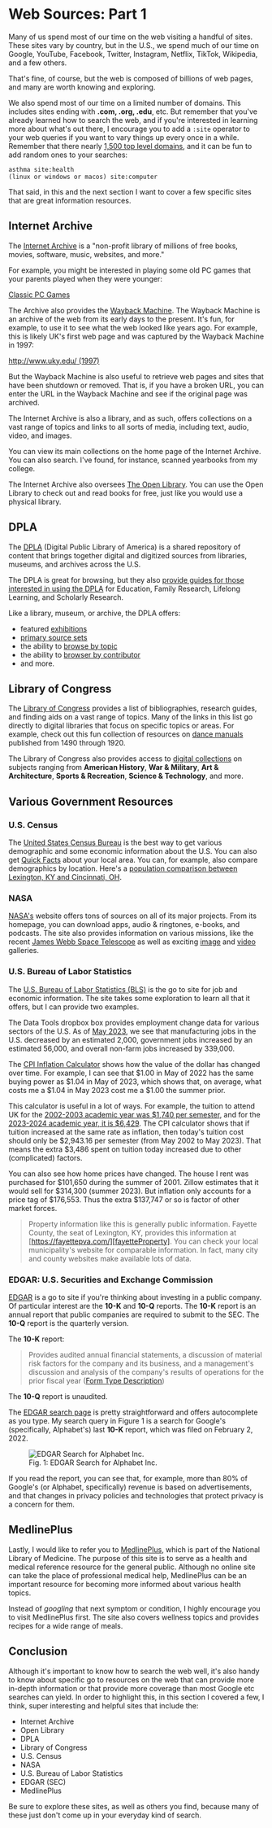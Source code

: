 # Web Sources: Part 1

Many of us spend most of our time on the web
visiting a handful of sites.
These sites vary by country, but in the U.S.,
we spend much of our time on Google, YouTube,
Facebook, Twitter, Instagram, Netflix, TikTok,
Wikipedia, and a few others.

That's fine, of course, but
the web is composed of billions of web pages,
and many are worth knowing and exploring.

We also spend most of our time on a limited number of domains.
This includes sites ending with **.com, .org, .edu**, etc.
But remember that you've already learned how to search the web,
and if you're interested in learning more about what's out there,
I encourage you to add a ``:site`` operator to your web queries
if you want to vary things up every once in a while.
Remember that there nearly [1,500 top level domains][tld],
and it can be fun to add random ones to your searches:

```
asthma site:health
(linux or windows or macos) site:computer
```

That said, in this and the next section I want to cover a 
few specific sites that are great information resources.

## Internet Archive

The [Internet Archive][archive] is a "non-profit library
of millions of free books, movies, software, music,
websites, and more."

For example, you might be interested in playing
some old PC games that your parents played
when they were younger:

[Classic PC Games][classPCgames]

The Archive also provides the [Wayback Machine][wayback].
The Wayback Machine is an archive of the web from its early days
to the present.
It's fun, for example, to use it to see what the web
looked like years ago.
For example, this is likely UK's first web page and
was captured by the Wayback Machine in 1997:

[http://www.uky.edu/ (1997)][uk1997]

But the Wayback Machine is also useful to retrieve
web pages and sites that have been shutdown or removed.
That is, if you have a broken URL,
you can enter the URL in the Wayback Machine and 
see if the original page was archived.

The Internet Archive is also a library, and as such,
offers collections on a vast range of topics and links
to all sorts of media,
including text, audio, video, and images.

You can view its main collections on the
home page of the Internet Archive.
You can also search.
I've found, for instance, scanned yearbooks from my college.

The Internet Archive also oversees [The Open Library][openlibrary].
You can use the Open Library to check out and read books for free,
just like you would use a physical library.

## DPLA

The [DPLA][dpla] (Digital Public Library of America)
is a shared repository of content
that brings together digital and digitized sources
from libraries, museums, and archives across the U.S.

The DPLA is great for browsing, but they also
[provide guides for those interested in using the DPLA][dplaUseCases]
for Education, Family Research, Lifelong Learning, and
Scholarly Research.

Like a library, museum, or archive,
the DPLA offers:

- featured [exhibitions][dplaExhibitions]
- [primary source sets][dplaprimary]
- the ability to [browse by topic][topicsDPLA]
- the ability to [browser by contributor][sourceDPLA]
- and more.

## Library of Congress

The [Library of Congress][locResearch] provides a list of
bibliographies, research guides, and finding aids
on a vast range of topics.
Many of the links in this list go directly to
digital libraries that focus on specific topics or areas.
For example, check out this fun collection of resources
on [dance manuals][locDance] published from 1490 through 1920.

The Library of Congress also provides access to
[digital collections][locDigital] on subjects ranging from 
**American History**, **War & Military**,
**Art & Architecture**, **Sports & Recreation**,
**Science & Technology**, and more.

## Various Government Resources

### U.S. Census

The [United States Census Bureau][uscensus] is the best
way to get various demographic and some economic 
information about the U.S.
You can also get [Quick Facts][quickFactsCensus]
about your local area.
You can, for example, also compare demographics by location.
Here's a
[population comparison between Lexington, KY and Cincinnati, OH][kyohCensus].

[quickFactsCensus]:https://www.census.gov/quickfacts/fact/table/US/PST045221
[kyohCensus]:https://www.census.gov/quickfacts/fact/table/cincinnaticityohio,lexingtonfayetteurbancountykentucky,US/PST045221

### NASA

[NASA's][nasa] website offers tons of sources on all
of its major projects.
From its homepage,
you can download apps, audio & ringtones,
e-books, and podcasts.
The site also provides information on various missions,
like the recent [James Webb Space Telescope][jameswebb]
as well as exciting [image][nasaImage] and
[video][nasaVideo] galleries.

### U.S. Bureau of Labor Statistics

The [U.S. Bureau of Labor Statistics (BLS)][bls] is the
go to site for job and economic information.
The site takes some exploration to learn all that it offers,
but I can provide two examples.

The Data Tools dropbox box provides employment change
data for various sectors of the U.S.
As of [May 2023][dataBLS], we see that manufacturing jobs
in the U.S. decreased by an estimated 2,000,
government jobs increased by an estimated 56,000, and
overall non-farm jobs increased by 339,000.

The [CPI Inflation Calculator][cpiBLS] shows how the value
of the dollar has changed over time.
For example, I can see that $1.00 in May of 2022
has the same buying power as $1.04 in May of 2023,
which shows that, on average, what costs me a $1.04
in May 2023 cost me a $1.00 the summer prior.

This calculator is useful in a lot of ways.
For example, the tuition to attend UK for the
[2002-2003 academic year was $1,740 per semester][uky2002], and for the
[2023-2024 academic year, it is $6,429][uky2023].
The CPI calculator shows that if tuition increased
at the same rate as inflation,
then today's tuition cost should only be $2,943.16 per semester
(from May 2002 to May 2023).
That means the extra $3,486 spent on tuition today increased
due to other (complicated) factors.

You can also see how home prices have changed.
The house I rent was purchased for $101,650
during the summer of 2001.
Zillow estimates that it would sell for $314,300 (summer 2023).
But inflation only accounts for a price tag of $176,553.
Thus the extra $137,747 or so is factor of other market forces.

> Property information like this is generally public information.
> Fayette County, the seat of Lexington, KY, provides this information
> at [https://fayettepva.com/][fayetteProperty].
> You can check your local municipality's website for comparable information.
> In fact, many city and county websites make available lots of data.

### EDGAR: U.S. Securities and Exchange Commission

[EDGAR][edgar] is a go to site if you're thinking about investing
in a public company.
Of particular interest are the **10-K** and **10-Q** reports.
The **10-K** report is an annual report that public companies
are required to submit to the SEC.
The **10-Q** report is the quarterly version.

The **10-K** report:

> Provides audited annual financial statements,
> a discussion of material risk factors for the company and its business,
> and a management's discussion and analysis of the company's
> results of operations for the prior fiscal year
> ([Form Type Description][secForm])

The **10-Q** report is unaudited.

The [EDGAR search page][edgarSearch] is pretty straightforward
and offers autocomplete as you type.
My search query in Figure 1 is a search
for Google's (specifically, Alphabet's) last **10-K** report,
which was filed on February 2, 2022.

<figure>
<img src="images/11-image-1.png"
alt="EDGAR Search for Alphabet Inc."
title="EDGAR Search for Alphabet Inc.">
<figcaption>Fig. 1: EDGAR Search for Alphabet Inc.</figcaption> 
</figure>

If you read the report,
you can see that, for example, more than 80% of Google's
(or Alphabet, specifically) revenue is based on advertisements, and
that changes in privacy policies and technologies that protect privacy
is a concern for them.

## MedlinePlus 

Lastly, I would like to refer you to [MedlinePlus][medlineplus],
which is part of the National Library of Medicine.
The purpose of this site is to serve as a health and medical reference
resource for the general public.
Although no online site can take the place of professional medical help,
MedlinePlus can be an important resource for becoming more
informed about various health topics.

Instead of *googling* that next symptom or condition,
I highly encourage you to visit MedlinePlus first.
The site also covers wellness topics and provides recipes
for a wide range of meals.

## Conclusion

Although it's important to know how to search the web well,
it's also handy to know about specific go to resources on the
web that can provide more in-depth information or 
that provide more coverage than most Google etc searches can yield.
In order to highlight this, in this section I covered a few,
I think, super interesting and helpful sites that include the:

- Internet Archive
- Open Library
- DPLA
- Library of Congress
- U.S. Census
- NASA
- U.S. Bureau of Labor Statistics
- EDGAR (SEC)
- MedlinePlus

Be sure to explore these sites, as well as others you find,
because many of these just don't come up in your everyday
kind of search.

[tld]:https://data.iana.org/TLD/tlds-alpha-by-domain.txt
[classPCgames]:https://archive.org/details/classicpcgames?and[]=subject%3A%22DOS+games%22
[archive]:https://archive.org
[wayback]:https://web.archive.org/web/
[uk1997]:https://web.archive.org/web/19970406042950/http://www.uky.edu/
[openlibrary]:https://openlibrary.org/
[dpla]:https://dp.la 
[dplaUseCases]:https://dp.la/guides
[dplaExhibitions]:https://dp.la/exhibitions
[dplaprimary]:https://dp.la/primary-source-sets
[topicsDPLA]:https://dp.la/browse-by-topic
[sourceDPLA]:https://dp.la/browse-by-partner
[locResearch]:https://www.loc.gov/rr/program/bib/index.html
[locDance]:https://www.loc.gov/collections/dance-instruction-manuals-from-1490-to-1920/about-this-collection/
[locDigital]:https://www.loc.gov/collections/
[uscensus]:https://www.census.gov/
[jameswebb]:https://www.nasa.gov/mission_pages/webb/main/index.html
[nasaImage]:https://www.nasa.gov/multimedia/imagegallery/index.html
[nasaVideo]:https://www.nasa.gov/multimedia/videogallery/index.html
[uky2002]:http://www.uky.edu/PR/News/Archives/2001/Sept2001/02tuition.htm
[uky2023]:https://www.uky.edu/studentaccount/tuition-faq23-24
[bls]:https://www.bls.gov/
[dataBLS]:https://www.bls.gov/charts/employment-situation/otm-employment-change-by-industry-confidence-intervals.htm
[cpiBLS]:https://www.bls.gov/data/inflation_calculator.htm
[edgar]:https://www.sec.gov/edgar.shtml
[secForm]:https://www.sec.gov/oiea/Article/edgarguide.html
[fayetteProperty]:https://fayettepva.com/
[medlineplus]:https://medlineplus.gov
[nasa]:https://www.nasa.gov/
[edgarSearch]:https://www.sec.gov/edgar/search/
